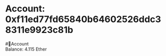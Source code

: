 
Account: 0xf11ed77fd65840b64602526ddc38311e9923c81b
===================================================
  
#📜Account  
Balance: 4.115 Ether